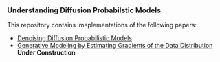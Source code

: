 ### Understanding Diffusion Probabilstic Models

This repository contains imeplementations of the following papers:

- [Denoising Diffusion Probabilistic Models](https://arxiv.org/abs/2006.11239)
- [Generative Modeling by Estimating Gradients of the Data Distribution](http://arxiv.org/abs/1907.05600) **Under Construction**
